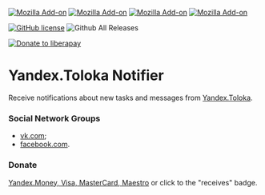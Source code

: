 [![Mozilla Add-on](https://img.shields.io/amo/v/yandex-toloka-notifier.svg)](https://addons.mozilla.org/addon/yandex-toloka-notifier/)
[![Mozilla Add-on](https://img.shields.io/amo/d/yandex-toloka-notifier.svg)](https://addons.mozilla.org/en-US/addon/yandex-toloka-notifier/)
[![Mozilla Add-on](https://img.shields.io/amo/stars/yandex-toloka-notifier.svg)](https://addons.mozilla.org/addon/yandex-toloka-notifier/)
[![Mozilla Add-on](https://img.shields.io/amo/users/yandex-toloka-notifier.svg)](https://addons.mozilla.org/addon/yandex-toloka-notifier/)

[![GitHub license](https://img.shields.io/github/license/donbidon/Yandex.Toloka-Notifier.svg)](https://github.com/donbidon/Yandex.Toloka-Notifier/blob/master/LICENSE)
![Github All Releases](https://img.shields.io/github/downloads/donbidon/Yandex.Toloka-Notifier/total.svg)

[![Donate to liberapay](http://img.shields.io/liberapay/receives/don.bidon.svg?logo=liberapay)](https://liberapay.com/don.bidon/donate)

# Yandex.Toloka Notifier
Receive notifications about new tasks and messages from [Yandex.Toloka](https://toloka.yandex.ru/).

### Social Network Groups

* [vk.com](https://vk.com/addon.y.toloka.notifier);
* [facebook.com](https://www.facebook.com/groups/259799274862830/).
 
### Donate

[Yandex.Money, Visa, MasterCard, Maestro](https://money.yandex.ru/to/4100135114149) or click to the "receives" badge.
